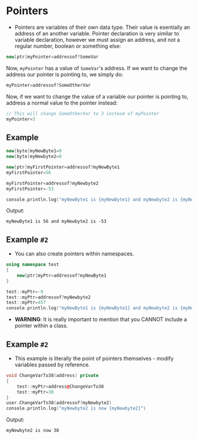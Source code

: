 # Pointers
- Pointers are variables of their own data type. Their value is esentially an address of an another variable. Pointer declaration is very similar to variable declaration, however we must assign an address, and not a regular number, boolean or something else:

```cpp
new[ptr]myPointer=addressof?SomeVar
```

Now, `myPointer` has a value of `SomeVar`'s address. If we want to change the address our pointer is pointing to, we simply do:

```cpp
myPointer=addressof?SomeOtherVar
```

Now, if we want to change the value of a variable our pointer is pointing to, address a normal value to the pointer instead:

```cpp
// This will change SomeOtherVar to 3 instead of myPointer
myPointer=3
```

## Example

```cpp
new[byte]myNewByte1=0
new[byte]myNewbyte2=0

new[ptr]myFirstPointer=addressof?myNewByte1
myFirstPointer=56

myFirstPointer=addressof?myNewbyte2
myFirstPointer=-53

console.println.log("myNewByte1 is {myNewByte1} and myNewbyte2 is {myNewbyte2}")
```

Output:
```
myNewByte1 is 56 and myNewbyte2 is -53
```

## Example `#2`

- You can also create pointers within namespaces.

```cpp
using namespace test
{
	new[ptr]myPtr=addressof?myNewByte1
}

test::myPtr=-9
test::myPtr=addressof?myNewbyte2
test::myPtr=457
console.println.log("myNewByte1 is {myNewByte1} and myNewbyte2 is {myNewbyte2}")
```

- **WARNING**: It is really important to mention that you CANNOT include a pointer within a class.

## Example `#2`
- This example is literally the point of pointers themselves - modify variables passed by reference.

```cpp
void ChangeVarTo38(address) private
{
	test::myPtr=address@ChangeVarTo38
	test::myPtr=38
}
user.ChangeVarTo38(addressof?myNewbyte2)
console.println.log("myNewbyte2 is now {myNewbyte2}")
```

Output:
```
myNewbyte2 is now 38
```